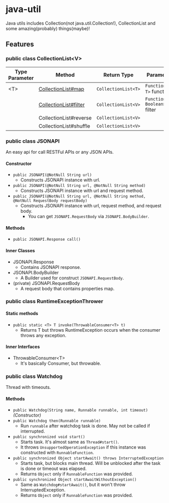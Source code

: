 # java-util
Java utils includes Collection(not java.util.Collection!), CollectionList and some amazing(probably) things(maybe)!

## Features

### public class CollectionList\<V\>

| Type Parameter | Method | Return Type | Parameter |
| ----- | ----- | ----- | ----- |
| \<T\> | [CollectionList#map](https://developer.mozilla.org/en-US/docs/Web/JavaScript/Reference/Global_Objects/Array/map) | `CollectionList<T>` | `Function<V, T>` function |
| | [CollectionList#filter](https://developer.mozilla.org/en-US/docs/Web/JavaScript/Reference/Global_Objects/Array/filter) | `CollectionList<V>` | `Function<V, Boolean>` filter |
| | CollectionList#reverse | `CollectionList<V>` | |
| | CollectionList#shuffle | `CollectionList<V>` | |

### public class JSONAPI
An easy api for call RESTFul APIs or any JSON APIs.

#### Constructor
- `public JSONAPI(@NotNull String url)`
  - Constructs JSONAPI instance with url.
- `public JSONAPI(@NotNull String url, @NotNull String method)`
  - Constructs JSONAPI instance with url and request method.
- `public JSONAPI(@NotNull String url, @NotNull String method, @NotNull RequestBody requestBody)`
  - Constructs JSONAPI instance with url, request method, and request body.
    - You can get `JSONAPI.RequestBody` via `JSONAPI.BodyBuilder`.

#### Methods
- `public JSONAPI.Response call()`

#### Inner Classes
- JSONAPI.Response
  - Contains JSONAPI response.
- JSONAPI.BodyBuilder
  - A Builder used for construct `JSONAPI.RequestBody`.
- (private) JSONAPI.RequestBody
  - A request body that contains properties map.

### public class RuntimeExceptionThrower

#### Static methods
- `public static <T> T invoke(ThrowableConsumer<T> t)`
  - Returns T but throws RuntimeException occurs when the consumer throws any exception.

#### Inner Interfaces
- ThrowableConsumer\<T\>
  - It's basically Consumer, but throwable.

### public class Watchdog
Thread with timeouts.

#### Methods
- `public Watchdog(String name, Runnable runnable, int timeout)` *\(Constructor\)*
- `public Watchdog then(Runnable runnable)`
  - Run `runnable` after watchdog task is done. May not be called if interrupted.
- `public synchronized void start()`
  - Starts task. It's almost same as `Thread#start()`.
  - It throws `UnsupportedOperationException` if this instance was constructed with `RunnableFunction`.
- `public synchronized Object startAwait() throws InterruptedException`
  - Starts task, but blocks main thread. Will be unblocked after the task is done or timeout was elapsed.
  - Returns `Object` only if `RunnableFunction` was provided.
- `public synchronized Object startAwaitWithoutException()`
  - Same as `Watchdog#startAwait()`, but it won't throw InterruptedException.
  - Returns `Object` only if `RunnableFunction` was provided.